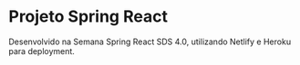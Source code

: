 # Projeto Spring React
Desenvolvido na Semana Spring React SDS 4.0, utilizando Netlify e Heroku para deployment.
